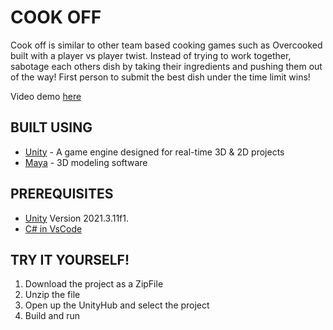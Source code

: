 # COOK OFF
Cook off is similar to other team based cooking games such as Overcooked built with a player vs player twist. Instead of trying to work together, sabotage each others dish by taking their ingredients and pushing them out of the way! First person to submit the best dish under the time limit wins!

Video demo [here](https://www.youtube.com/watch?v=XXUq3NIeNRs)

## BUILT USING
- [Unity](https://unity.com/download) - A game engine designed for real-time 3D & 2D projects
- [Maya](https://www.autodesk.ca/en/products/maya/overview) - 3D modeling software

## PREREQUISITES
- [Unity](https://unity.com/download) Version 2021.3.11f1. 
- [C# in VsCode](https://code.visualstudio.com/docs/languages/csharp)
  
## TRY IT YOURSELF!
  1. Download the project as a ZipFile
  2. Unzip the file
  3. Open up the UnityHub and select the project
  6. Build and run 
